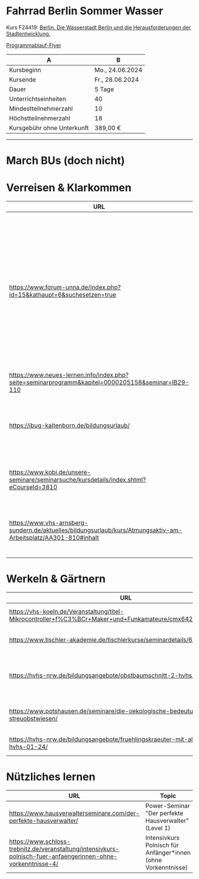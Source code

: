 # Fahrrad Berlin Sommer Wasser

Kurs F24419: [Berlin. Die Wasserstadt Berlin und die Herausforderungen der Stadtentwicklung.](https://www.forum-unna.de/warenkorb/kurs/BerlinDieWasserstadtBerlinunddieHerausforderungenderStadtentwicklung/F24419)

[Programmablauf-Flyer](https://www.forum-unna.de/fileadmin/dokumente/Programmablauf_Berlin._Die_Wasserstadt_-_Bildungsurlaub_2024.pdf)

| A         | B     | 
|---------|---------|
|Kursbeginn 	|Mo., 24.06.2024 |
|Kursende 	|Fr., 28.06.2024 |
|Dauer 	|5 Tage |
|Unterrichtseinheiten 	|40 |
|Mindestteilnehmerzahl 	|10 |
|Höchstteilnehmerzahl 	|18 |
|Kursgebühr ohne Unterkunft 	|389,00 € |

---

# March BUs (doch nicht)

# Verreisen & Klarkommen

| URL         | Topic     | Location | Notes | 
|--------------|-----------|------------|--------------|
| https://www.forum-unna.de/index.php?id=15&kathaupt=6&suchesetzen=true | Studienreise      | folgende Orte möglich: [Danzig](https://www.forum-unna.de/bildungsurlaub/kurssuche/kurs/DanzigGdansk-Europazwischengesternundheute/F24004#inhalt), Dresden, [Felseninsel Helgoland](https://www.forum-unna.de/bildungsurlaub/kurssuche/kurs/HelgolandChancenundRisikenaufderHochseeinselHelgoland/F24306#inhalt), [Borkum (mit Fahrrad)](https://www.forum-unna.de/bildungsurlaub/kurssuche/kurs/BorkumDasmaritimeLebenalsregionaleIdentitaetEineInselimWandel/F24311#inhalt), [Hooge (Hallig im Wattenmeer)](https://www.forum-unna.de/bildungsurlaub/kurssuche/kurs/HoogeLandunterHalligenimNationalparkSchleswig-HolsteinischenWattenmeer/F24405#inhalt), Langeoog, Spiekeroog, Sylt, [Ostsee: Rügen](https://www.forum-unna.de/bildungsurlaub/kurssuche/kurs/RuegenMythosRuegen-MehralsMeerundKreide/F24325#inhalt), Bregenzerwald Alpen, [Hamburg + Lübeck + Lüneburg (Hanse)](https://www.forum-unna.de/bildungsurlaub/kurssuche/kurs/HamburgLuebeckLueneburg-DieHanseundihrErbe/F24213#inhalt)       | ... |
|https://www.neues-lernen.info/index.php?seite=seminarprogramm&kapitel=0000205158&seminar=IB29-110|Aufbruch zu neuen Wegen. Wandernd.|Köln|...|
|https://ibug-kaltenborn.de/bildungsurlaub/|fit for work – fit for life:Ernährung, Bewegung und Entspannung als Grundlagen der Gesundheit und des beruflichen Leistungsvermögens|Sylt|https://bildungsurlaub.de/seminare/seminar_fit-for-work-fit-for-life-ernaehrung-bewegung-und-entspannung-als-grundlage-der-gesundheit-und-des-beruflichen-leistungsvermoegens-nordseeinsel-sylt_241-156044.html|
| https://www.kobi.de/unsere-seminare/seminarsuche/kursdetails/index.shtml?eCourseId=3810      | Resilienztraining hinterm Deich – Mehr Widerstandskraft und Gelassenheit im Beruf  | Langeoog      | ... |
|https://www.vhs-arnsberg-sundern.de/aktuelles/bildungsurlaub/kurs/Atmungsaktiv-am-Arbeitsplatz/AA301-810#inhalt|Atmungsaktiv am Arbeitsplatz|Altenhellefelder Str. 10, 59846 Sundern (Sauerland: Zwischen Kassel und Düsseldorf)|...|


# Werkeln & Gärtnern

| URL         | Topic     | Location | Notes | 
|--------------|-----------|------------|--------------|
|https://vhs-koeln.de/Veranstaltung/titel-Mikrocontroller+f%C3%BCr+Maker+und+Funkamateure/cmx6424536ddf9b3.html| Mikrocontroller für Maker und Funkamateure |Köln|...|
|https://www.tischler-akademie.de/tischlerkurse/seminardetails/626.html|Bildungsurlaub Kompaktkurs Tischlern BU9 |Hamburg Altona|...|
|https://hvhs-nrw.de/bildungsangebote/obstbaumschnitt-2-hvhs-62-24/|Von Obstbaumschnitt, Beerenpflege und anderen Frücht(ch)en (HVHS 62/24)|59387 Ascheberg|...|
|https://www.potshausen.de/seminare/die-oekologische-bedeutung-von-streuobstwiesen/|Die ökologische Bedeutung von Streuobstwiesen|Ostfriesland -- Potshauser Str. 20, 26842 Ostrhauderfehn|https://bildungsurlaub.de/seminare/seminar_die-oekologische-bedeutung-von-streuobstwiesen-fuer-den-arten-und-naturschutz_241-156592.html|
|https://hvhs-nrw.de/bildungsangebote/fruehlingskraeuter-mit-allen-sinnen-hvhs-01-24/|Frühlingskräuter mit allen Sinnen! (HVHS 01/24)|46499 Hamminkeln |...|


# Nützliches lernen

| URL         | Topic     | Location | Notes | 
|--------------|-----------|------------|--------------|
|https://www.hausverwalterseminare.com/der-perfekte-hausverwalter/|Power-Seminar "Der perfekte Hausverwalter" (Level 1)|Alzenau|...|
|https://www.schloss-trebnitz.de/veranstaltung/intensivkurs-polnisch-fuer-anfaengerinnen-ohne-vorkenntnisse-4/|Intensivkurs Polnisch für Anfänger*innen (ohne Vorkenntnisse)|Schloss Trebnitz (ca 60 km von Berlin)|...|

